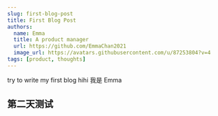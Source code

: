 ```yaml
---
slug: first-blog-post
title: First Blog Post
authors:
  name: Emma
  title: A product manager
  url: https://github.com/EmmaChan2021
  image_url: https://avatars.githubusercontent.com/u/87253804?v=4
tags: [product, thoughts]
---
```


try to write my first blog
hihi 我是 Emma

## 第二天测试